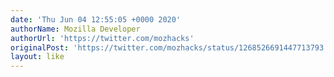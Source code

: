 ```yaml
---
date: 'Thu Jun 04 12:55:05 +0000 2020'
authorName: Mozilla Developer
authorUrl: 'https://twitter.com/mozhacks'
originalPost: 'https://twitter.com/mozhacks/status/1268526691447713793'
layout: like
---
```

